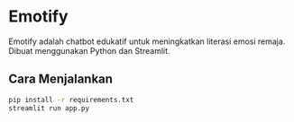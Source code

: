 # Emotify

Emotify adalah chatbot edukatif untuk meningkatkan literasi emosi remaja. Dibuat menggunakan Python dan Streamlit.

## Cara Menjalankan
```bash
pip install -r requirements.txt
streamlit run app.py
